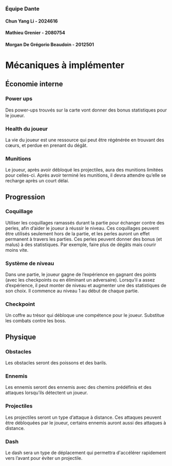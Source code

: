 ### Équipe Dante
#### Chun Yang Li - 2024616
#### Mathieu Grenier - 2080754
#### Morgan De Grégorio Beaudoin - 2012501

# Mécaniques à implémenter
## Économie interne
### Power ups
Des power-ups trouvés sur la carte vont donner des bonus statistiques pour le joueur.
### Health du joueur
La vie du joueur est une ressource qui peut être régénérée en trouvant des cœurs, et perdue en prenant du dégât.
### Munitions
Le joueur, après avoir débloqué les projectiles, aura des munitions limitées pour celles-ci. Après avoir terminé les munitions, il devra attendre qu’elle se recharge après un court délai.
## Progression
### Coquillage
Utiliser les coquillages ramassés durant la partie pour échanger contre des perles, afin d’aider le joueur à réussir le niveau. Ces coquillages peuvent être utilisés seulement hors de la partie, et les perles auront un effet permanent à travers les parties. Ces perles peuvent donner des bonus (et malus) à des statistiques. Par exemple, faire plus de dégâts mais courir moins vite.

### Système de niveau
Dans une partie, le joueur gagne de l’expérience en gagnant des points (avec les checkpoints ou en éliminant un adversaire). Lorsqu’il a assez d’expérience, il peut monter de niveau et augmenter une des statistiques de son choix. Il commence au niveau 1 au début de chaque partie. 
### Checkpoint
Un coffre au trésor qui débloque une compétence pour le joueur. Substitue les combats contre les boss.

## Physique
### Obstacles
Les obstacles seront des poissons et des barils. 
### Ennemis
Les ennemis seront des ennemis avec des chemins prédéfinis et des attaques lorsqu’ils détectent un joueur.
### Projectiles
Les projectiles seront un type d’attaque à distance. Ces attaques peuvent être débloquées par le joueur, certains ennemis auront aussi des attaques à distance.
### Dash
Le dash sera un type de déplacement qui permettra d'accélérer rapidement vers l’avant pour éviter un projectile.
